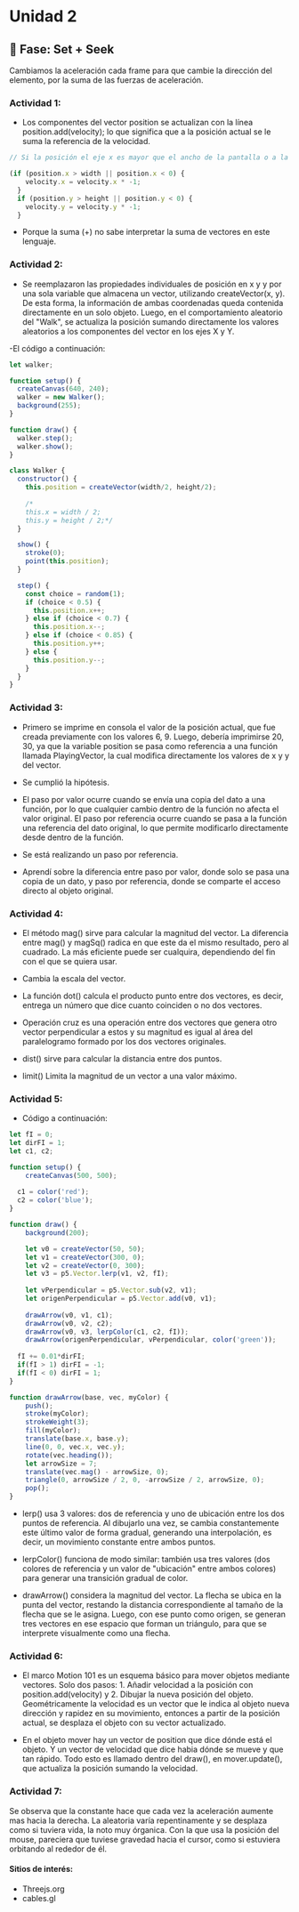 # Unidad 2

## 🔎 Fase: Set + Seek

Cambiamos la aceleración cada frame para que cambie la dirección del elemento, por la suma de las fuerzas de aceleración.

### Actividad 1:
- Los componentes del vector position se actualizan con la línea position.add(velocity); lo que significa que a la posición actual se le suma la referencia de la velocidad.

``` js
// Si la posición el eje x es mayor que el ancho de la pantalla o a la izquierda, la velocidad se invierte para que se direccione al lado contrario.

(if (position.x > width || position.x < 0) {
    velocity.x = velocity.x * -1;
  }
  if (position.y > height || position.y < 0) {
    velocity.y = velocity.y * -1;
  }
```
  
- Porque la suma (+) no sabe interpretar la suma de vectores en este lenguaje.

### Actividad 2:

- Se reemplazaron las propiedades individuales de posición en x y y por una sola variable que almacena un vector, utilizando createVector(x, y). De esta forma, la información de ambas coordenadas queda contenida directamente en un solo objeto. Luego, en el comportamiento aleatorio del "Walk", se actualiza la posición sumando directamente los valores aleatorios a los componentes del vector en los ejes X y Y.
  
-El código a continuación:

``` js
let walker;

function setup() {
  createCanvas(640, 240);
  walker = new Walker();
  background(255);
}

function draw() {
  walker.step();
  walker.show();
}

class Walker {
  constructor() {
    this.position = createVector(width/2, height/2);
    
    /*
    this.x = width / 2;
    this.y = height / 2;*/
  }

  show() {
    stroke(0);
    point(this.position);
  }

  step() {
    const choice = random(1);
    if (choice < 0.5) {
      this.position.x++;
    } else if (choice < 0.7) {
      this.position.x--;
    } else if (choice < 0.85) {
      this.position.y++;
    } else {
      this.position.y--;
    }
  }
}
```

### Actividad 3:
- Primero se imprime en consola el valor de la posición actual, que fue creada previamente con los valores 6, 9. Luego, debería imprimirse 20, 30, ya que la variable position se pasa como referencia a una función llamada PlayingVector, la cual modifica directamente los valores de x y y del vector.

- Se cumplió la hipótesis.

- El paso por valor ocurre cuando se envía una copia del dato a una función, por lo que cualquier cambio dentro de la función no afecta el valor original. El paso por referencia ocurre cuando se pasa a la función una referencia del dato original, lo que permite modificarlo directamente desde dentro de la función.

- Se está realizando un paso por referencia.

- Aprendí sobre la diferencia entre paso por valor, donde solo se pasa una copia de un dato, y paso por referencia, donde se comparte el acceso directo al objeto original.

### Actividad 4:
- El método mag() sirve para calcular la magnitud del vector. La diferencia entre mag() y magSq() radica en que este da el mismo resultado, pero al cuadrado. La más eficiente puede ser cualquira, dependiendo del fin con el que se quiera usar.

- Cambia la escala del vector.

- La función dot() calcula el producto punto entre dos vectores, es decir, entrega un número que dice cuanto coinciden o no dos vectores.

- Operación cruz es una operación entre dos vectores que genera otro vector perpendicular a estos y su magnitud es igual al área del paralelogramo formado por los dos vectores originales.

- dist() sirve para calcular la distancia entre dos puntos.

- limit() Limita la magnitud de un vector a una valor máximo.

### Actividad 5:

- Código a continuación:

``` js
let fI = 0;
let dirFI = 1;
let c1, c2;

function setup() {
    createCanvas(500, 500);
  
  c1 = color('red');
  c2 = color('blue');
}

function draw() {
    background(200);

    let v0 = createVector(50, 50);
    let v1 = createVector(300, 0);
    let v2 = createVector(0, 300);
    let v3 = p5.Vector.lerp(v1, v2, fI);
  
    let vPerpendicular = p5.Vector.sub(v2, v1);
    let origenPerpendicular = p5.Vector.add(v0, v1);
  
    drawArrow(v0, v1, c1);
    drawArrow(v0, v2, c2);
    drawArrow(v0, v3, lerpColor(c1, c2, fI));
    drawArrow(origenPerpendicular, vPerpendicular, color('green'));
  
  fI += 0.01*dirFI;
  if(fI > 1) dirFI = -1;
  if(fI < 0) dirFI = 1;
}

function drawArrow(base, vec, myColor) {
    push();
    stroke(myColor);
    strokeWeight(3);
    fill(myColor);
    translate(base.x, base.y);
    line(0, 0, vec.x, vec.y);
    rotate(vec.heading());
    let arrowSize = 7;
    translate(vec.mag() - arrowSize, 0);
    triangle(0, arrowSize / 2, 0, -arrowSize / 2, arrowSize, 0);
    pop();
}
```

- lerp() usa 3 valores: dos de referencia y uno de ubicación entre los dos puntos de referencia. Al dibujarlo una vez, se cambia constantemente este último valor de forma gradual, generando una interpolación, es decir, un movimiento constante entre ambos puntos.

- lerpColor() funciona de modo similar: también usa tres valores (dos colores de referencia y un valor de "ubicación" entre ambos colores) para generar una transición gradual de color.

- drawArrow() considera la magnitud del vector. La flecha se ubica en la punta del vector, restando la distancia correspondiente al tamaño de la flecha que se le asigna. Luego, con ese punto como origen, se generan tres vectores en ese espacio que forman un triángulo, para que se interprete visualmente como una flecha.

### Actividad 6:
- El marco Motion 101 es un esquema básico para mover objetos mediante vectores. Solo dos pasos: 1. Añadir velocidad a la posición con position.add(velocity) y 2. Dibujar la nueva posición del objeto. Geométricamente la velocidad es un vector que le indica al objeto nueva dirección y rapidez en su movimiento, entonces a partir de la posición actual, se desplaza el objeto con su vector actualizado.
  
- En el objeto mover hay un vector de position que dice dónde está el objeto. Y un vector de velocidad que dice habia dónde se mueve y que tan rápido. Todo esto es llamado dentro del draw(), en mover.update(), que actualiza la posición sumando la velocidad.

### Actividad 7:
Se observa que la constante hace que cada vez la aceleración aumente mas hacia la derecha.
La aleatoria varía repentinamente y se desplaza como si tuviera vida, la noto muy órganica.
Con la que usa la posición del mouse, pareciera que tuviese gravedad hacia el cursor, como si estuviera orbitando al rededor de él.

#### Sitios de interés:
- Threejs.org
- cables.gl

